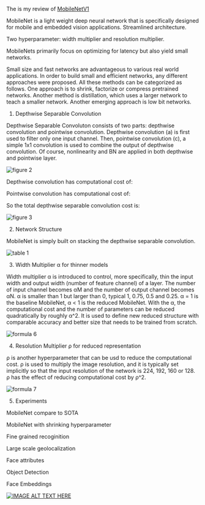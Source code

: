 The is my review of [MobileNetV1](https://arxiv.org/abs/1704.04861v1)


MobileNet is a light weight deep neural network that is specifically designed for mobile and embedded vision applications. Streamlined architecture. 

Two hyperparameter: width multiplier and resolution multiplier. 

MobileNets primarily focus on optimizing for latency but also yield small networks. 

Small size and fast networks are advantageous to various real world applications. In order to build small and efficient networks, any different approaches were proposed. All these methods can be categorized as follows. One approach is to shrink, factorize or compress pretrained networks. Another method is distillation, which uses a larger network to teach a smaller network. Another emerging approach is low bit networks.   


1. Depthwise Separable Convolution 

Depthwise Separable Convoluton consists of two parts: depthwise convolution and pointwise convolution. Depthwise convolution (a) is first used to filter only one input channel. Then, pointwise convolution (c), a simple 1x1 convolution is used to combine the output of depthwise convolution. Of course, nonlinearity and BN are applied in both depthwise and pointwise layer. 

![figure 2]()

Depthwise convolution has computational cost of: 

Pointwise convolution has computational cost of: 


So the total depthwise separable convolution cost is: 

![figure 3]()

2. Network Structure 

MobileNet is simply built on stacking the depthwise separable convolution. 

![table 1]()

3. Width Multiplier α for thinner models 

Width multiplier α is introduced to control, more specifically, thin the input width and output width (number of feature channel) of a layer. The number of input channel becomes αM and the number of output channel becomes αN. α is smaller than 1 but larger than 0, typical 1, 0.75, 0.5 and 0.25. α = 1 is the baseline MobileNet, α < 1 is the reduced MobileNet. With the α, the computational cost and the number of parameters can be reduced quadratically by roughly α^2. It is used to define new reduced structure with comparable accuracy and better size that needs to be trained from scratch.  

![formula 6]()  

4. Resolution Multiplier ρ for reduced representation 

ρ is another hyperparameter that can be usd to reduce the computational cost. ρ is used to multiply the image resolution, and it is typically set implicitly so that the input resolution of the network is 224, 192, 160 or 128. ρ has the effect of reducing computational cost by ρ^2. 

![formula 7]()

5. Experiments 

MobileNet compare to SOTA 

MobileNet with shrinking hyperparameter 

Fine grained recoginition 

Large scale geolocalization 

Face attributes 

Object Detection 

Face Embeddings 



[![IMAGE ALT TEXT HERE](http://img.youtube.com/vi/02vmIjAAY8c/0.jpg)](http://www.youtube.com/watch?v=02vmIjAAY8c)

